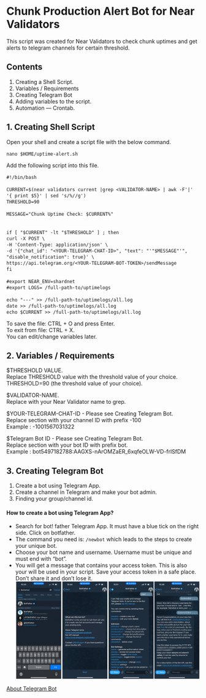 # Chunk Production Alert Bot for Near Validators

This script was created for Near Validators to check chunk uptimes and get alerts to telegram channels for certain threshold.

## Contents

1. Creating a Shell Script.
2. Variables / Requirements
3. Creating Telegram Bot 
4. Adding variables to the script.
5. Automation — Crontab.

## 1. Creating Shell Script

Open your shell and create a script file with the below command.

```
nano $HOME/uptime-alert.sh
```

Add the following script into this file.

```
#!/bin/bash

CURRENT=$(near validators current |grep <VALIDATOR-NAME> | awk -F'|' '{ print $5}' | sed 's/%//g')
THRESHOLD=90

MESSAGE="Chunk Uptime Check: $CURRENT%"


if [ "$CURRENT" -lt "$THRESHOLD" ] ; then
curl -X POST \
-H 'Content-Type: application/json' \
-d '{"chat_id": "<YOUR-TELEGRAM-CHAT-ID>", "text": "'"$MESSAGE"'", "disable_notification": true}' \
https://api.telegram.org/<YOUR-TELEGRAM-BOT-TOKEN>/sendMessage
fi

#export NEAR_ENV=shardnet
#export LOGS= /full-path-to/uptimelogs

echo "---" >> /full-path-to/uptimelogs/all.log
date >> /full-path-to/uptimelogs/all.log
echo $CURRENT >> /full-path-to/uptimelogs/all.log

```
To save the file: CTRL + O and press Enter.  
To exit from file: CTRL + X.  
You can edit/change variables later.

## 2. Variables / Requirements

$THRESHOLD VALUE.  
Replace THRESHOLD value with the threshold value of your choice.   
THRESHOLD=90 (the threshold value of your choice).  
  
$VALIDATOR-NAME.  
Replace with your Near Validator name to grep.   

$YOUR-TELEGRAM-CHAT-ID - Please see  Creating Telegram Bot.   
Replace <YOUR TELEGRAM CHAT ID> section with your channel ID with prefix -100  
Example : -1001567031322   

$Telegram Bot ID - Please see Creating Telegram Bot.   
Replace <YOUR-TELEGRAM-BOT-TOKEN> section with your bot ID with prefix bot.  
Example : bot5497182788:AAGXS-nArOMZaER_6xqfeOLW-VD-frlSfDM  

## 3. Creating Telegram Bot 

1. Create a bot using Telegram App.
2. Create a channel in Telegram and make your bot admin.
3. Finding your group/channel id.   

#### How to create a bot using Telegram App?
- Search for bot!
father Telegram App. It must have a blue tick on the right side. Click on botfather.     
- The command you need is:   ```/newbot``` which leads to the steps to create your unique bot.   
- Choose your bot name and username. Username must be unique and must end with “bot”.   
- You will get a message that contains your access token. This is also your <telegram bot id> will be used in your script. Save your access token in a safe place. Don’t share it and don’t lose it.
![Telegram Bot Token](https://github.com/GateOmega/Chunk-Production-Alert-Bot/blob/main/images/telegrambottoken.png)

[About Telegram Bot ](https://core.telegram.org/bots)

